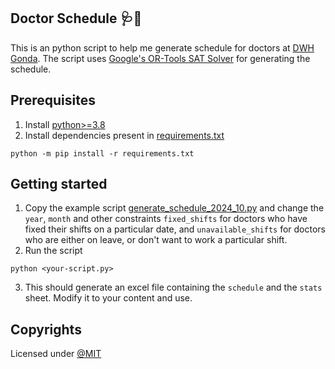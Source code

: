 ## Doctor Schedule 🩺📅
This is an python script to help me generate schedule for doctors at [DWH Gonda](https://gonda.nic.in/public-utility/district-womens-hospital/). The script uses [Google's OR-Tools SAT Solver](https://developers.google.com/optimization/cp/cp_solver) for generating the schedule.

## Prerequisites

1. Install [python>=3.8](https://www.python.org/downloads/release/python-380/)
2. Install dependencies present in [requirements.txt](./requirements.txt)
``` console
python -m pip install -r requirements.txt
```

## Getting started

1. Copy the example script [generate_schedule_2024_10.py](./generate_schedule_2024_10.py) and change the `year`, `month` and other constraints `fixed_shifts` for doctors who have fixed their shifts on a particular date, and `unavailable_shifts` for doctors who are either on leave, or don't want to work a particular shift.
2. Run the script
```console
python <your-script.py>

```
3. This should generate an excel file containing the `schedule` and the `stats` sheet. Modify it to your content and use.

## Copyrights

Licensed under [@MIT](./LICENSE)

